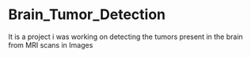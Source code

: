 # Brain_Tumor_Detection
It is a project i was working on detecting the tumors present in the brain from MRI scans in Images
